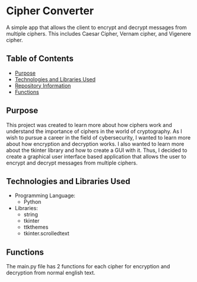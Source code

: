 # Cipher Converter
A simple app that allows the client to encrypt and decrypt messages from multiple ciphers. This includes Caesar Cipher, Vernam cipher, and Vigenere cipher.


## Table of Contents
- [Purpose](#purpose)
- [Technologies and Libraries Used](#technologies-and-libraries-used)
- [Repository Information](#repository-information)
- [Functions](#functions)


## Purpose
This project was created to learn more about how ciphers work and understand the importance of ciphers in the world of cryptography. As I wish to pursue a career in the field of cybersecurity, I wanted to learn more about how encryption and decryption works.
I also wanted to learn more about the tkinter library and how to create a GUI with it. Thus, I decided to create a graphical user interface based application that allows the user to encrypt and decrypt messages from multiple ciphers.


## Technologies and Libraries Used
- Programming Language:
    - Python
- Libraries:
    - string
    - tkinter
    - ttkthemes
    - tkinter.scrolledtext


## Functions

The main.py file has 2 functions for each cipher for encryption and decryption from normal english text.
